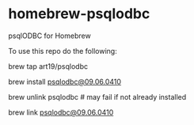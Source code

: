 # homebrew-psqlodbc
psqlODBC for Homebrew

To use this repo do the following:

brew tap art19/psqlodbc

brew install psqlodbc@09.06.0410

brew unlink psqlodbc # may fail if not already installed

brew link psqlodbc@09.06.0410
